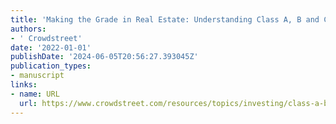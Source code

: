 ```yaml
---
title: 'Making the Grade in Real Estate: Understanding Class A, B and C | CrowdStreet'
authors:
- ' Crowdstreet'
date: '2022-01-01'
publishDate: '2024-06-05T20:56:27.393045Z'
publication_types:
- manuscript
links:
- name: URL
  url: https://www.crowdstreet.com/resources/topics/investing/class-a-b-c
---
```

